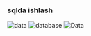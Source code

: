 ### sqlda ishlash

<img src = "https://www.insightsintoimpact.com/wp-content/uploads/2018/01/database-graphic-hi-res.jpg" alt = "data"> 
<img src = "https://www.aimbetter.com/wp-content/uploads/2020/01/shutterstock_746652745.jpg" alt = "database">
<img src = "https://www.simplilearn.com/ice9/free_resources_article_thumb/database_management.jpg" alt = "Data">
